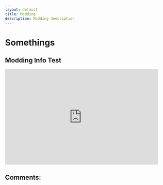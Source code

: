 ```yaml
---
layout: default
title: Modding
description: Modding description
---
```

# Somethings

## Modding Info Test

<iframe width="560" height="315" style="width:100%" src="https://www.youtube.com/embed/?list=PLxy45gNL5u2V0xkngsLrgZsMTu1mNNf7V" title="YouTube" frameborder="0" allow="accelerometer; autoplay; clipboard-write; encrypted-media; gyroscope; picture-in-picture" allowfullscreen></iframe>

## Comments:

<script src="https://utteranc.es/client.js"
        repo="Paroyer/Comment" 
        issue-term="pathname"
        theme="github-dark"
        label="Comment"
        crossorigin="anonymous"
        async>
</script>  
